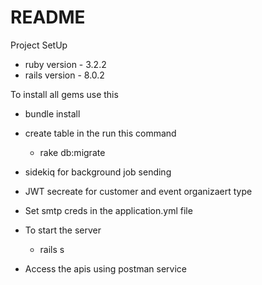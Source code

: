 # README

Project SetUp
* ruby version - 3.2.2
* rails version - 8.0.2

To install all gems use this
  * bundle install
    
- create table in the run this command
  - rake db:migrate
  
- sidekiq for background job sending
- JWT secreate for customer and event organizaert type
- Set smtp creds in the application.yml file

- To start the server
  - rails s

- Access the apis using postman service

